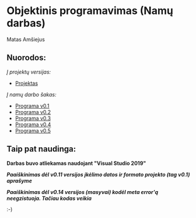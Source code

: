 # Objektinis programavimas (Namų darbas)
Matas Amšiejus
## Nuorodos:
*Į projektų versijas:*
* [Projektas](https://github.com/iLoveCepelinai/Objektinis_programavimas/releases)

*Į namų darbo šakas:*
* [Programa v0.1](https://github.com/iLoveCepelinai/Objektinis_programavimas/tree/v_0.1)
* [Programa v0.2](https://github.com/iLoveCepelinai/Objektinis_programavimas/tree/v_0.2)
* [Programa v0.3](https://github.com/iLoveCepelinai/Objektinis_programavimas/tree/v_0.3)
* [Programa v0.4](https://github.com/iLoveCepelinai/Objektinis_programavimas/tree/v_0.4)
* [Programa v0.5](https://github.com/iLoveCepelinai/Objektinis_programavimas/tree/v_0.5)

## Taip pat naudinga:
**Darbas buvo atliekamas naudojant "Visual Studio 2019"**

***Paaiškinimas dėl v0.11 versijos įkėlimo datos ir formato projekto (tag v0.1) aprašyme***

***Paaiškinimas dėl v0.14 versijos (masyvai) kodėl meta error'ą neegzistuoja. Tačiau kodas veikia***

:-)

